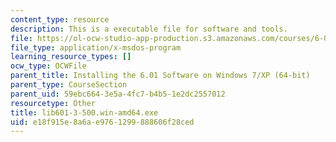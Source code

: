 ```yaml
---
content_type: resource
description: This is a executable file for software and tools.
file: https://ol-ocw-studio-app-production.s3.amazonaws.com/courses/6-01sc-introduction-to-electrical-engineering-and-computer-science-i-spring-2011/e18f915e8a6ae9761299888606f28ced_lib601-3-500.win-amd64.exe
file_type: application/x-msdos-program
learning_resource_types: []
ocw_type: OCWFile
parent_title: Installing the 6.01 Software on Windows 7/XP (64-bit)
parent_type: CourseSection
parent_uid: 59ebc664-3e5a-4fc7-b4b5-1e2dc2557012
resourcetype: Other
title: lib601-3-500.win-amd64.exe
uid: e18f915e-8a6a-e976-1299-888606f28ced
---
```

